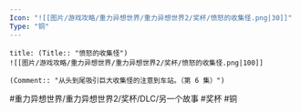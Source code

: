 ```yaml
---
Icon: "![[图片/游戏攻略/重力异想世界/重力异想世界2/奖杯/愤怒的收集怪.png|30]]"
Type: "铜"
---
```

```ad-common-bronze-trophy
title: (Title:: "愤怒的收集怪")
![[图片/游戏攻略/重力异想世界/重力异想世界2/奖杯/愤怒的收集怪.png|100]]

(Comment:: "从头到尾吸引巨大收集怪的注意到车站。（第 6 集）")
```

#重力异想世界/重力异想世界2/奖杯/DLC/另一个故事 #奖杯 #铜
